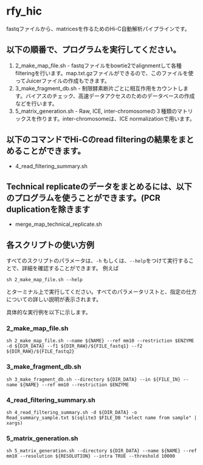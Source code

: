 # rfy_hic
fastqファイルから、matricesを作るためのHi-C自動解析パイプラインです。

## 以下の順番で、プログラムを実行してください。
1. 2_make_map_file.sh - fastqファイルをbowtie2でalignmentして各種filteringを行います。map.txt.gzファイルができるので、このファイルを使ってJuicerファイルの作成もできます。
2. 3_make_fragment_db.sh - 制限酵素断片ごとに相互作用をカウントします。バイアスのチェック、高速データアクセスのためのデータベースの作成などを行います。
3. 5_matrix_generation.sh - Raw, ICE, inter-chromosomeの３種類のマトリックスを作ります。inter-chromosomeは、ICE normalizationで用います。

## 以下のコマンドでHi-Cのread filteringの結果をまとめることができます。
- 4_read_filtering_summary.sh

## Technical replicateのデータをまとめるには、以下のプログラムを使うことができます。(PCR duplicationを除きます
- merge_map_technical_replicate.sh


## 各スクリプトの使い方例
すべてのスクリプトのパラメータは、`-h` もしくは、`--help`をつけて実行することで、詳細を確認することができます。
例えば
```
sh 2_make_map_file.sh --help
```
とターミナル上で実行してください。すべてのパラメータリストと、指定の仕方についての詳しい説明が表示されます。


具体的な実行例を以下に示します。
### 2_make_map_file.sh
```
sh 2_make_map_file.sh --name ${NAME} --ref mm10 --restriction $ENZYME -d ${DIR_DATA} --f1 ${DIR_RAW}/${FILE_fastq1} --f2 ${DIR_RAW}/${FILE_fastq2}
```

### 3_make_fragment_db.sh
```
sh 3_make_fragment_db.sh --directory ${DIR_DATA} --in ${FILE_IN} --name ${NAME} --ref mm10 --restriction $ENZYME
```

### 4_read_filtering_summary.sh
```
sh 4_read_filtering_summary.sh -d ${DIR_DATA} -o Read_summary_sample.txt $(sqlite3 $FILE_DB "select name from sample" | xargs)
```

### 5_matrix_generation.sh
```
sh 5_matrix_generation.sh --directory ${DIR_DATA} --name ${NAME} --ref mm10 --resolution ${RESOLUTION} --intra TRUE --threshold 10000
```




